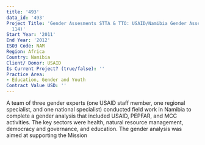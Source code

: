 ```yaml
---
title: '493'
data_id: '493'
Project Title: 'Gender Assesments STTA & TTO: USAID/Namibia Gender Assessment (TDY
  114)'
Start Year: '2011'
End Year: '2012'
ISO3 Code: NAM
Region: Africa
Country: Namibia
Client/ Donor: USAID
Is Current Project? (true/false): ''
Practice Area:
- Education, Gender and Youth
Contract Value USD: ''
---
```


A team of three gender experts (one USAID staff member, one regional specialist, and one national specialist) conducted field work in Namibia to complete a gender analysis that included USAID, PEPFAR, and MCC activities. The key sectors were health, natural resource management, democracy and governance, and education. The gender analysis was aimed at supporting the Mission